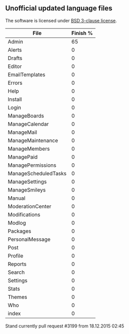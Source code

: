 <h2>Unofficial updated language files</h2>

The software is licensed under [BSD 3-clause license](http://www.opensource.org/licenses/BSD-3-Clause).

File                  |Finish %
----------------------|--------
Admin                 | 65
Alerts                | 0
Drafts                | 0
Editor                | 0
EmailTemplates        | 0
Errors                | 0
Help                  | 0
Install               | 0
Login                 | 0
ManageBoards          | 0
ManageCalendar        | 0
ManageMail            | 0
ManageMaintenance     | 0
ManageMembers         | 0
ManagePaid            | 0
ManagePermissions     | 0
ManageScheduledTasks  | 0
ManageSettings        | 0
ManageSmileys         | 0
Manual                | 0
ModerationCenter      | 0
Modifications         | 0
Modlog                | 0
Packages              | 0
PersonalMessage       | 0
Post                  | 0
Profile               | 0
Reports               | 0
Search                | 0
Settings              | 0
Stats                 | 0
Themes                | 0
Who                   | 0
index                 | 0

Stand currently pull request #3199 from 18.12.2015  02:45